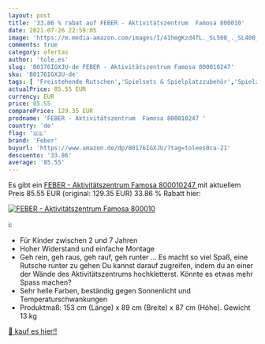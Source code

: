 ```yaml
---
layout: post
title: '33.86 % rabat auf FEBER - Aktivitätszentrum  Famosa 800010'
date: 2021-07-26 22:59:05
image: 'https://m.media-amazon.com/images/I/41hmgKzd4fL._SL500_._SL400_.jpg'
comments: true
category: ofertas
author: 'tole.es'
slug: 'B0176IGXJU-de FEBER - Aktivitätszentrum Famosa 800010247'
sku: 'B0176IGXJU-de'
tags: [ 'Freistehende Rutschen','Spielsets & Spielplatzzubehör','Spielzeug','Sport & Outdoor','feber', ]
actualPrice: 85.55 EUR
currency: EUR
price: 85.55
comparePrice: 129.35 EUR
prodname: 'FEBER - Aktivitätszentrum  Famosa 800010247 '
country: 'de'
flag: '🇩🇪'
brand: 'Feber'
buyurl: 'https://www.amazon.de/dp/B0176IGXJU/?tag=tolees0ca-21'
descuento: '33.86'
average: '85.55'
---
```


Es gibt ein [FEBER - Aktivitätszentrum  Famosa 800010247 ](https://www.amazon.de/dp/B0176IGXJU/?tag=tolees0ca-21) mit aktuellem Preis 85.55 EUR (original: 129.35 EUR) 33.86 % Rabatt hier:

[![FEBER - Aktivitätszentrum  Famosa 800010](https://m.media-amazon.com/images/I/41hmgKzd4fL._SL500_._SL400_.jpg)](https://www.amazon.de/dp/B0176IGXJU/?tag=tolees0ca-21)

ℹ️:

- Für Kinder zwischen 2 und 7 Jahren
- Hoher Widerstand und einfache Montage
- Geh rein, geh raus, geh rauf, geh runter ... Es macht so viel Spaß, eine Rutsche runter zu gehen Du kannst darauf zugreifen, indem du an einer der Wände des Aktivitätszentrums hochkletterst. Könnte es etwas mehr Spass machen?
- Sehr helle Farben, beständig gegen Sonnenlicht und Temperaturschwankungen
- Produktmaß: 153 cm (Länge) x 89 cm (Breite) x 87 cm (Höhe). Gewicht 13 kg

[🛒 kauf es hier!!](https://www.amazon.de/dp/B0176IGXJU/?tag=tolees0ca-21)
